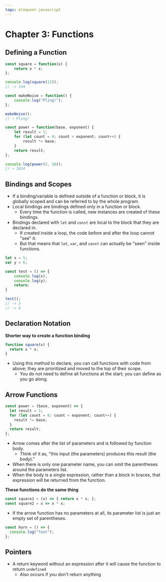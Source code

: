 ```yaml
---
tags: eloquent-javascript
---
```

# Chapter 3: Functions
## Defining a Function
```js
const square = function(x) {
    return x * x;
};

console.log(square(12));
// -> 144
```
```js
const makeNoise = function() {
    console.log("Pling!");
};

makeNoise();
// → Pling!

const power = function(base, exponent) {
    let result = 1;
    for (let count = 0; count < exponent; count++) {
        result *= base;
    }
    return result;
};

console.log(power(2, 10));
// → 1024

```
## Bindings and Scopes
- If a binding/variable is defined outside of a function or block, it is globally scoped and can be referred to by the whole program.
- Local bindings are bindings defined only in a function or block.
    - Every time the function is called, new instances are created of these bindings.
- Bindings declared with `let` and `const` are local to the block that they are declared in.
    - If created inside a loop, the code before and after the loop cannot "see" it.
    - But that means that `let`, `var`, and `const` can actually be "seen" inside functions.
```js
let x = 5;
var y = 6;

const test = () => {
    console.log(x);
    console.log(y);
    return;
}

test();
// -> 5
// -> 6
```
## Declaration Notation
__Shorter way to create a function binding__
```js
function square(x) {
  return x * x;
}
```
- Using this method to declare, you can call functions with code from above; they are prioritized and moved to the top of their scope.
    - You do not need to define all functions at the start; you can define as you go along.
## Arrow Functions
```js
const power = (base, exponent) => {
  let result = 1;
  for (let count = 0; count < exponent; count++) {
    result *= base;
  }
  return result;
};
```
- Arrow comes after the list of parameters and is followed by function body.
    - Think of it as, "this input (the parameters) produces this result (the body)."
- When there is only one parameter name, you can omit the parentheses around the parameters list.
- When the body is a single expression, rather than a block in braces, that expression will be returned from the function.

__These functions do the same thing__
```js
const square1 = (x) => { return x * x; };
const square2 = x => x * x;
```

- If the arrow function has no parameters at all, its parameter list is just an empty set of parentheses.
```js
const horn = () => {
  console.log("Toot");
};
```
## Pointers
- A return keyword without an expression after it will cause the function to return `undefined`
    - Also occurs if you don't return anything 
